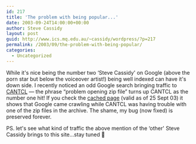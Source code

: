 ```yaml
---
id: 217
title: 'The problem with being popular...'
date: 2003-09-24T14:00:00+00:00
author: Steve Cassidy
layout: post
guid: http://www.ics.mq.edu.au/~cassidy/wordpress/?p=217
permalink: /2003/09/the-problem-with-being-popular/
categories:
  - Uncategorized
---
```

While it's nice being the number two &#8216;Steve Cassidy' on Google (above the porn star but below the voiceover artist!) being well indexed can have it's down side. I recently noticed an odd Google search bringing traffic to [CANTCL](/~cassidy/cgi-bin/cantcl/) &#8212; the phrase &#8220;problem opening zip file&#8221; turns up CANTCL as the number one hit! If you check the [cached page](http://www.google.com.au/search?q=cache:xreuZJu5vv4J:www.ics.mq.edu.au/~cassidy/cgi-bin/cantcl+problem+opening+zip+file&hl=en&ie=UTF-8) (valid as of 25 Sept 03) it shows that Google came crawling while CANTCL was having trouble with one of the zip files in the archive. The shame, my bug (now fixed) is preserved forever. 

PS. let's see what kind of traffic the above mention of the &#8216;other' Steve Cassidy brings to this site...stay tuned 🙂
